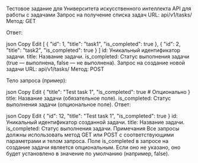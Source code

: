 Тестовое задание для Университета искусственного интеллекта
API для работы с задачами
Запрос на получение списка задач
URL: api/v1/tasks/
Метод: GET

Ответ:

json
Copy
Edit
[
    {
        "id": 1,
        "title": "task1",
        "is_completed": true
    },
    {
        "id": 2,
        "title": "task2",
        "is_completed": true
    }
]
id: Уникальный идентификатор задачи.
title: Название задачи.
is_completed: Статус выполнения задачи (true — выполнена, false — не выполнена).
Запрос на создание новой задачи
URL: api/v1/tasks/
Метод: POST

Тело запроса (пример):

json
Copy
Edit
{
    "title": "Test task 1",
    "is_completed": true  # Опционально
}
title: Название задачи (обязательное поле).
is_completed: Статус выполнения задачи (опциональное поле).
Ответ:

json
Copy
Edit
{
    "id": 12,
    "title": "Test task 1",
    "is_completed": true
}
id: Уникальный идентификатор созданной задачи.
title: Название задачи.
is_completed: Статус выполнения задачи.
Примечания
Все запросы должны использовать метод GET или POST с соответствующими параметрами и телом запроса.
Поле is_completed в запросе на создание задачи является опциональным. Если оно не указано, оно будет установлено в значение по умолчанию (например, false).
